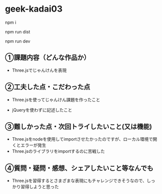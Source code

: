# geek-kadai03
npm i

npm run dist

npm run dev

## ①課題内容（どんな作品か）

  - Three.jsでじゃんけんを表現

## ②工夫した点・こだわった点

  - Three.jsを使ってじゃんけん課題を作ったこと

  - jQueryを使わずに記述したこと

## ③難しかった点・次回トライしたいこと(又は機能)

  - Three.jsをnodeを使用してimportさせたかったのですが、ローカル環境で開くとエラーが発生
  - Three.jsのライブラリをimportするのに苦戦した

## ④質問・疑問・感想、シェアしたいこと等なんでも

  - Three.jsを習得するとさまざまな表現にもチャレンジできそうなので、しっかり習得しようと思った





